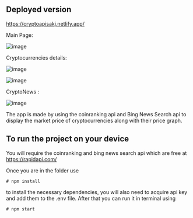 ## Deployed version
https://cryptoapisakj.netlify.app/

Main Page:

![image](https://user-images.githubusercontent.com/32104056/158025773-b584dce1-e958-46c2-aab6-a881a6bc3dcd.png)


Cryptocurrencies details:

![image](https://user-images.githubusercontent.com/32104056/158026376-4640f64e-d63d-4eeb-8cc8-1ac773e4e4b5.png)


![image](https://user-images.githubusercontent.com/32104056/158026390-a11536f3-2872-44c8-81bb-7bed36b2bbfc.png)



CryptoNews : 

![image](https://user-images.githubusercontent.com/32104056/158025924-48ae8a59-9279-4b1b-9b1c-44f0d8b732b9.png)



The app is made by using the coinranking api and Bing News Search api to display the market price of cryptocurrencies along with their price graph.

## To run the project on your device

You will require the coinranking and bing news search api which are free at https://rapidapi.com/

Once you are in the folder use

    # npm install

to install the necessary dependencies, you will also need to acquire api key and add them to the .env file. After that you can run it in terminal using

    # npm start
